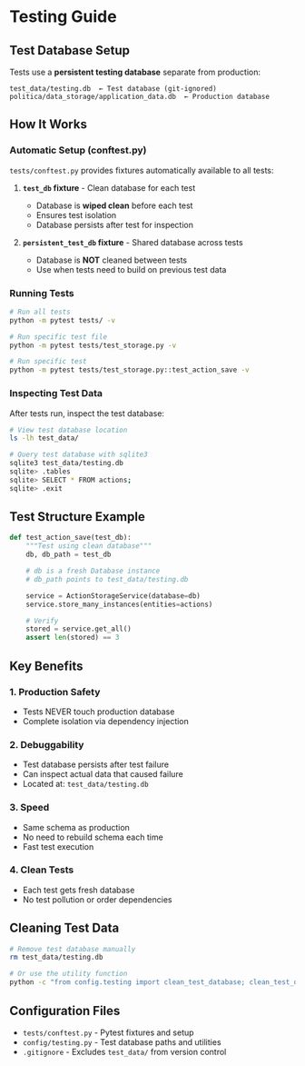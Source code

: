 # Testing Guide

## Test Database Setup

Tests use a **persistent testing database** separate from production:

```
test_data/testing.db  ← Test database (git-ignored)
politica/data_storage/application_data.db  ← Production database
```

## How It Works

### Automatic Setup (conftest.py)

`tests/conftest.py` provides fixtures automatically available to all tests:

1. **`test_db` fixture** - Clean database for each test
   - Database is **wiped clean** before each test
   - Ensures test isolation
   - Database persists after test for inspection

2. **`persistent_test_db` fixture** - Shared database across tests
   - Database is **NOT** cleaned between tests
   - Use when tests need to build on previous test data

### Running Tests

```bash
# Run all tests
python -m pytest tests/ -v

# Run specific test file
python -m pytest tests/test_storage.py -v

# Run specific test
python -m pytest tests/test_storage.py::test_action_save -v
```

### Inspecting Test Data

After tests run, inspect the test database:

```bash
# View test database location
ls -lh test_data/

# Query test database with sqlite3
sqlite3 test_data/testing.db
sqlite> .tables
sqlite> SELECT * FROM actions;
sqlite> .exit
```

## Test Structure Example

```python
def test_action_save(test_db):
    """Test using clean database"""
    db, db_path = test_db

    # db is a fresh Database instance
    # db_path points to test_data/testing.db

    service = ActionStorageService(database=db)
    service.store_many_instances(entities=actions)

    # Verify
    stored = service.get_all()
    assert len(stored) == 3
```

## Key Benefits

### 1. **Production Safety**
- Tests NEVER touch production database
- Complete isolation via dependency injection

### 2. **Debuggability**
- Test database persists after test failure
- Can inspect actual data that caused failure
- Located at: `test_data/testing.db`

### 3. **Speed**
- Same schema as production
- No need to rebuild schema each time
- Fast test execution

### 4. **Clean Tests**
- Each test gets fresh database
- No test pollution or order dependencies

## Cleaning Test Data

```bash
# Remove test database manually
rm test_data/testing.db

# Or use the utility function
python -c "from config.testing import clean_test_database; clean_test_database()"
```

## Configuration Files

- `tests/conftest.py` - Pytest fixtures and setup
- `config/testing.py` - Test database paths and utilities
- `.gitignore` - Excludes `test_data/` from version control
